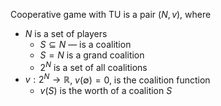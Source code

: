 Cooperative game with TU is a pair $(N, v)$, where
- $N$ is a set of players
    - $S \subseteq N$ — is a coalition
    - $S = N$ is a grand coalition
    - $2^N$ is a set of all coalitions
- $v: 2^N \rightarrow \mathbb{R}$, $v(\emptyset) = 0$, is the coalition function
    - $v(S)$ is the worth of a coalition $S$